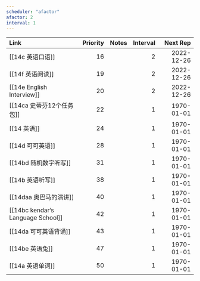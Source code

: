 ```yaml
---
scheduler: "afactor"
afactor: 2
interval: 1
---
```

| Link                              | Priority | Notes | Interval |   Next Rep |
| :-------------------------------- | -------: | :---- | -------: | ---------: |
| [[14c 英语口语]]                      |       16 |       |        2 | 2022-12-26 |
| [[14f 英语阅读]]                      |       19 |       |        2 | 2022-12-26 |
| [[14e English Interview]]         |       20 |       |        2 | 2022-12-26 |
| [[14ca 史蒂芬12个任务包]]                |       22 |       |        1 | 1970-01-01 |
| [[14 英语]]                         |       24 |       |        1 | 1970-01-01 |
| [[14d 可可英语]]                      |       28 |       |        1 | 1970-01-01 |
| [[14bd 随机数字听写]]                   |       31 |       |        1 | 1970-01-01 |
| [[14b 英语听写]]                      |       38 |       |        1 | 1970-01-01 |
| [[14daa 奥巴马的演讲]]                  |       40 |       |        1 | 1970-01-01 |
| [[14bc kendar‘s Language School]] |       42 |       |        1 | 1970-01-01 |
| [[14da 可可英语背诵]]                   |       43 |       |        1 | 1970-01-01 |
| [[14be 英语兔]]                      |       47 |       |        1 | 1970-01-01 |
| [[14a 英语单词]]                      |       50 |       |        1 | 1970-01-01 |